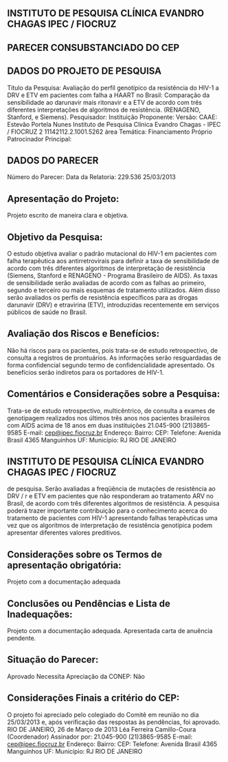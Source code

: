 
## INSTITUTO DE PESQUISA CLÍNICA EVANDRO CHAGAS IPEC / FIOCRUZ

## PARECER CONSUBSTANCIADO DO CEP

## DADOS DO PROJETO DE PESQUISA
Título da Pesquisa:
Avaliação do perfil genotípico da resistência do HIV-1 a DRV e ETV em pacientes com falha a HAART no Brasil: Comparação da sensibilidade ao darunavir mais ritonavir e a ETV de acordo com três diferentes interpretações de algoritmos de resistência. (RENAGENO, Stanford, e Siemens).
Pesquisador:
Instituição Proponente:
Versão:
CAAE:
Estevão Portela Nunes
Instituto de Pesquisa Clínica Evandro Chagas - IPEC / FIOCRUZ
2
11142112.2.1001.5262
área Temática:
Financiamento Próprio
Patrocinador Principal:

## DADOS DO PARECER
Número do Parecer:
Data da Relatoria:
229.536
25/03/2013

## Apresentação do Projeto:
Projeto escrito de maneira clara e objetiva.

## Objetivo da Pesquisa:
O estudo objetiva avaliar o padrão mutacional do HIV-1 em pacientes com falha terapêutica aos antirretrovirais para definir a taxa de sensibilidade de acordo com três diferentes algoritmos de interpretação de resistência (Siemens, Stanford e RENAGENO - Programa Brasileiro de AIDS). As taxas de sensibilidade serão avaliadas de acordo com as falhas ao primeiro, segundo e terceiro ou mais esquemas de tratamento utilizados. Além disso serão avaliados os perfis de resistência específicos para as drogas darunavir (DRV) e etravirina (ETV), introduzidas recentemente em serviços públicos de saúde no Brasil.

## Avaliação dos Riscos e Benefícios:
Não há riscos para os pacientes, pois trata-se de estudo retrospectivo, de consulta a registros de prontuários. As informações serão resguardadas de forma confidencial segundo termo de confidencialidade apresentado. Os benefícios serão indiretos para os portadores de HIV-1.

## Comentários e Considerações sobre a Pesquisa:
Trata-se de estudo retrospectivo, multicêntrico, de consulta a exames de genotipagem realizados nos últimos três anos nos pacientes brasileiros com AIDS acima de 18 anos em duas instituições
21.045-900
(21)3865-9585
E-mail:
cep@ipec.fiocruz.br
Endereço:
Bairro:
CEP:
Telefone:
Avenida Brasil 4365
Manguinhos
UF:
Município:
RJ
RIO DE JANEIRO

## INSTITUTO DE PESQUISA CLÍNICA EVANDRO CHAGAS IPEC / FIOCRUZ

de pesquisa. Serão avaliadas a freqüência de mutações de resistência ao DRV / r e ETV em pacientes que não responderam ao tratamento ARV no Brasil, de acordo com três diferentes algoritmos de resistência. A pesquisa poderá trazer importante contribuição para o conhecimento acerca do tratamento de pacientes com HIV-1 apresentando falhas terapêuticas uma vez que os algoritmos de interpretação de resistência genotípica podem apresentar diferentes valores preditivos.

## Considerações sobre os Termos de apresentação obrigatória:
Projeto com a documentação adequada

## Conclusões ou Pendências e Lista de Inadequações:
Projeto com a documentação adequada. Apresentada carta de anuência pendente.

## Situação do Parecer:
Aprovado
Necessita Apreciação da CONEP:
Não

## Considerações Finais a critério do CEP:
O projeto foi apreciado pelo colegiado do Comitê em reunião no dia 25/03/2013 e, após verificação das respostas às pendências, foi aprovado.
RIO DE JANEIRO, 26 de Março de 2013
Léa Ferreira Camillo-Coura (Coordenador) Assinador por:
21.045-900
(21)3865-9585
E-mail:
cep@ipec.fiocruz.br
Endereço:
Bairro:
CEP:
Telefone:
Avenida Brasil 4365
Manguinhos
UF:
Município:
RJ
RIO DE JANEIRO